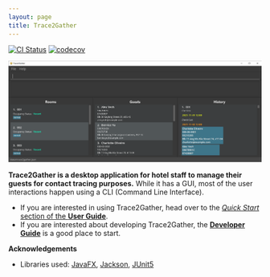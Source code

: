 ```yaml
---
layout: page
title: Trace2Gather
---
```


[![CI Status](https://github.com/se-edu/addressbook-level3/workflows/Java%20CI/badge.svg)](https://github.com/se-edu/addressbook-level3/actions)
[![codecov](https://codecov.io/gh/AY2122S1-CS2103T-T13-3/tp/branch/master/graph/badge.svg?token=BA7MNU8LJR)](https://codecov.io/gh/AY2122S1-CS2103T-T13-3/tp)

![Ui](images/Ui.png)

**Trace2Gather is a desktop application for hotel staff to manage their guests for contact tracing purposes.** While it has a GUI, most of the user interactions happen using a CLI (Command Line Interface).

* If you are interested in using Trace2Gather, head over to the [_Quick Start_ section of the **User Guide**](UserGuide.html#quick-start).
* If you are interested about developing Trace2Gather, the [**Developer Guide**](DeveloperGuide.html) is a good place to start.


**Acknowledgements**

* Libraries used: [JavaFX](https://openjfx.io/), [Jackson](https://github.com/FasterXML/jackson), [JUnit5](https://github.com/junit-team/junit5)

